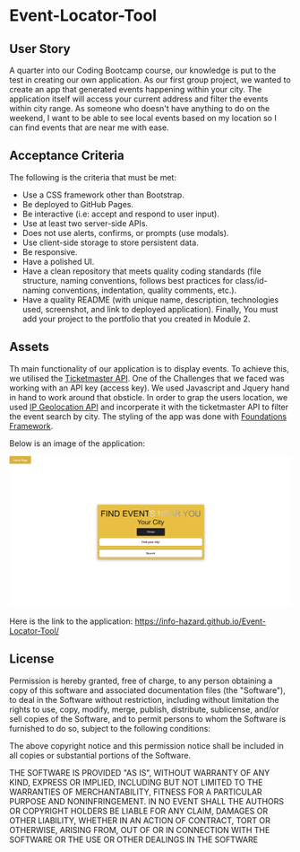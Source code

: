 # Event-Locator-Tool

## User Story
A quarter into our Coding Bootcamp course, our knowledge is put to the test in creating our own application. As our first group project, we wanted to create an app that generated events happening within your city. The application itself will access your current address and filter the events within city range. As someone who doesn't have anything to do on the weekend, I want to be able to see local events based on my location so I can find events that are near me with ease.

## Acceptance Criteria
The following is the criteria that must be met: 

* Use a CSS framework other than Bootstrap.
* Be deployed to GitHub Pages.
* Be interactive (i.e: accept and respond to user input).
* Use at least two server-side APIs.
* Does not use alerts, confirms, or prompts (use modals).
* Use client-side storage to store persistent data.
* Be responsive.
* Have a polished UI.
* Have a clean repository that meets quality coding standards (file structure, naming conventions, follows best practices for class/id-naming conventions, indentation, quality comments, etc.).
* Have a quality README (with unique name, description, technologies used, screenshot, and link to deployed application).
Finally, You must add your project to the portfolio that you created in Module 2.


## Assets
Th main functionality of our application is to display events. To achieve this, we utilised the [Ticketmaster API](https://developer.ticketmaster.com/products-and-docs/apis/getting-started/). One of the Challenges that we faced was working with an API key (access key). We used Javascript and Jquery hand in hand to work around that obsticle. In order to grap the users location, we used [IP Geolocation API](https://ip-api.com/) and incorperate it with the ticketmaster API to filter the event search by city. The styling of the app was done with [Foundations Framework](https://get.foundation/sites/docs/).

Below is an image of the application:

![alt text](assets/images/events.png)

Here is the link to the application:
https://info-hazard.github.io/Event-Locator-Tool/

## License
Permission is hereby granted, free of charge, to any person obtaining a copy of this software and associated documentation files (the "Software"), to deal in the Software without restriction, including without limitation the rights to use, copy, modify, merge, publish, distribute, sublicense, and/or sell copies of the Software, and to permit persons to whom the Software is furnished to do so, subject to the following conditions:  
    
The above copyright notice and this permission notice shall be included in all copies or substantial portions of the Software. 
    
THE SOFTWARE IS PROVIDED "AS IS", WITHOUT WARRANTY OF ANY KIND, EXPRESS OR IMPLIED, INCLUDING BUT NOT LIMITED TO THE WARRANTIES OF MERCHANTABILITY, FITNESS FOR A PARTICULAR PURPOSE AND NONINFRINGEMENT. IN NO EVENT SHALL THE AUTHORS OR COPYRIGHT HOLDERS BE LIABLE FOR ANY CLAIM, DAMAGES OR OTHER LIABILITY, WHETHER IN AN ACTION OF CONTRACT, TORT OR OTHERWISE, ARISING FROM, OUT OF OR IN CONNECTION WITH THE SOFTWARE OR THE USE OR OTHER DEALINGS IN THE SOFTWARE
